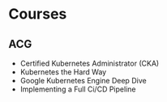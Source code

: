 # Courses

## ACG

- Certified Kubernetes Administrator (CKA)
- Kubernetes the Hard Way
- Google Kubernetes Engine Deep Dive
- Implementing a Full Ci/CD Pipeline